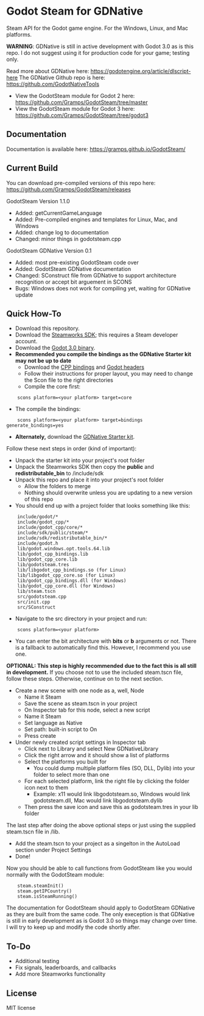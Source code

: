 # Godot Steam for GDNative
Steam API for the Godot game engine. For the Windows, Linux, and Mac platforms. 

**WARNING**: GDNative is still in active development with Godot 3.0 as is this repo. I do not suggest using it for production code for your game; testing only.

Read more about GDNative here: https://godotengine.org/article/dlscript-here
The GDNative Github repo is here: https://github.com/GodotNativeTools

- View the GodotSteam module for Godot 2 here: https://github.com/Gramps/GodotSteam/tree/master
- View the GodotSteam module for Godot 3 here: https://github.com/Gramps/GodotSteam/tree/godot3

Documentation
----------
Documentation is available here: https://gramps.github.io/GodotSteam/

Current Build
----------
You can download pre-compiled versions of this repo here: https://github.com/Gramps/GodotSteam/releases

GodotSteam Version 1.1.0
- Added: getCurrentGameLanguage
- Added: Pre-compiled engines and templates for Linux, Mac, and Windows
- Added: change log to documentation
- Changed: minor things in godotsteam.cpp

GodotSteam GDNative Version 0.1
- Added: most pre-existing GodotSteam code over
- Added: GodotSteam GDNative documentation
- Changed: SConstruct file from GDNative to support architecture recognition or accept bit arguement in SCONS
- Bugs: Windows does not work for compiling yet, waiting for GDNative update

Quick How-To
----------
- Download this repository.
- Download the [Steamworks SDK](https://partner.steamgames.com); this requires a Steam developer account.
- Download the [Godot 3.0 binary](https://github.com/GodotBuilder/godot-builds/releases).
- **Recommended you compile the bindings as the GDNative Starter kit may not be up to date**
  - Download the [CPP bindings](https://github.com/GodotNativeTools/cpp_bindings) and [Godot headers](https://github.com/GodotNativeTools/godot_headers)
  - Follow their instructions for proper layout, you may need to change the Scon file to the right directories
  - Compile the core first:
````
    scons platform=<your platform> target=core
````
  - The compile the bindings:
````
    scons platform=<your platform> target=bindings generate_bindings=yes
````
- **Alternately,** download the [GDNative Starter kit](https://github.com/GodotNativeTools/cpp_bindings/releases/).

Follow these next steps in order (kind of important):
- Unpack the starter kit into your project's root folder
- Unpack the Steamworks SDK then copy the **public** and **redistributable_bin** to /include/sdk
- Unpack this repo and place it into your project's root folder
  - Allow the folders to merge
  - Nothing should overwrite unless you are updating to a new version of this repo
- You should end up with a project folder that looks something like this:
````
    include/godot/*
    include/godot_cpp/*
    include/godot_cpp/core/*
    include/sdk/public/steam/*
    include/sdk/redistributable_bin/*
    include/godot.h
    lib/godot.windows.opt.tools.64.lib
    lib/godot_cpp_bindings.lib
    lib/godot_cpp_core.lib
    lib/godotsteam.tres
    lib/libgodot_cpp_bindings.so (for Linux)
    lib/libgodot_cpp_core.so (for Linux)
    lib/godot_cpp_bindings.dll (for Windows)
    lib/godot_cpp_core.dll (for Windows)
    lib/steam.tscn
    src/godotsteam.cpp
    src/init.cpp
    src/SConstruct
````
- Navigate to the src directory in your project and run:
````
    scons platform=<your platform>
````
  - You can enter the bit architecture with **bits** or **b** arguments or not. There is a fallback to automatically find this. However, I recommend you use one.

**OPTIONAL: This step is highly recommended due to the fact this is all still in development.** If you choose not to use the included steam.tscn file, follow these steps. Otherwise, continue on to the next section.
- Create a new scene with one node as a, well, Node
  - Name it Steam
  - Save the scene as steam.tscn in your project
  - On Inspector tab for this node, select a new script
  - Name it Steam
  - Set language as Native
  - Set path: built-in script to On
  - Press create
- Under newly created script settings in Inspector tab
  - Click next to Library and select New GDNativeLibrary
  - Click the right arrow and it should show a list of platforms
  - Select the platforms you built for
    - You could dump multiple platform files (SO, DLL, Dylib) into your folder to select more than one
  - For each selected platform, link the right file by clicking the folder icon next to them
    - Example: x11 would link libgodotsteam.so, Windows would link godotsteam.dll, Mac would link libgodotsteam.dylib
  - Then press the save icon and save this as godotsteam.tres in your lib folder

The last step after doing the above optional steps or just using the supplied steam.tscn file in /lib.
- Add the steam.tscn to your project as a singelton in the AutoLoad section under Project Settings
- Done!

Now you should be able to call functions from GodotSteam like you would normally with the GodotSteam module:
````
    steam.steamInit()
    steam.getIPCountry()
    steam.isSteamRunning()
````

The documentation for GodotSteam should apply to GodotSteam GDNative as they are built from the same code. The only exeception is that GDNative is still in early development as is Godot 3.0 so things may change over time.  I will try to keep up and modify the code shortly after.

To-Do
-------------
- Additional testing
- Fix signals, leaderboards, and callbacks
- Add more Steamworks functionality

License
-------------
MIT license
